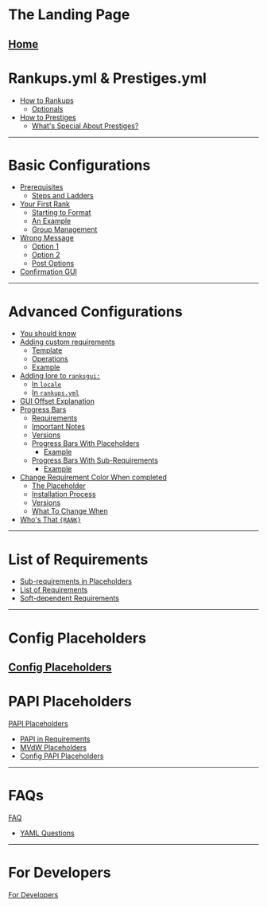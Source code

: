# The Landing Page
[Home](./Home.md)
 ---
# Rankups.yml & Prestiges.yml
 - [How to Rankups](./How-to-rankups.yml-and-prestiges.yml/How-to-rankups.yml.md)
   - [Optionals](./How-to-rankups.yml-and-prestiges.yml/Optionals.md)
 - [How to Prestiges](./How-to-rankups.yml-and-prestiges.yml/How-to-prestiges.yml.md)
   - [What's Special About Prestiges?](./How-to-rankups.yml-and-prestiges.yml/Whats-special-about-prestiges.md)
 ---
# Basic Configurations
- [Prerequisites](./Configuration-Example/Minimum-requirements.md)
  - [Steps and Ladders]()
- [Your First Rank](./Configuration-Example/Your-first-rank.md)
  - [Starting to Format]()
  - [An Example]()
  - [Group Management]()
- [Wrong Message](./Configuration-Example/Wrong-message.md)
  - [Option 1]()
  - [Option 2]()
  - [Post Options]()
- [Confirmation GUI](./Configuration-Example/Confirmation-GUI.md)
 ---
# Advanced Configurations
- [You should know](./Advanced-Configuration-Example/Back-to-basics.md)
- [Adding custom requirements](./Advanced-Configuration-Example/Adding-custom-requirements.md)
  - [Template]()
  - [Operations]()
  - [Example]()
- [Adding lore to `ranksgui:`](./Advanced-Configuration-Example/Adding-lore-to-ranksgui.md)
  - [In `locale`]()
  - [In `rankups.yml`]()
- [GUI Offset Explanation](./Advanced-Configuration-Example/Gui-offset.md)
- [Progress Bars](./Advanced-Configuration-Example/Progress-bars)
  - [Requirements]()
  - [Important Notes]()
  - [Versions]()
  - [Progress Bars With Placeholders]()
    - [Example]()
  - [Progress Bars With Sub-Requirements]()
    - [Example]()
- [Change Requirement Color When completed](./Advanced-Configuration-Example/Color-change-when-complete.md)
  - [The Placeholder]()
  - [Installation Process]()
  - [Versions]()
  - [What To Change When]()
- [Who's That `{RANK}`](./Advanced-Configuration-Example/Who-is-that-rank)
 ---
# List of Requirements
- [Sub-requirements in Placeholders](./List-of-Requirements/Sub-requirements-in-placeholders.md)
- [List of Requirements](./List-of-requirements/List.md)
- [Soft-dependent Requirements](./List-of-Requirements/Soft-dependent-requirements.md)
--- 
# Config Placeholders
[Config Placeholders](https://github.com/okx-code/Rankup3/wiki/Config-Placeholders) 
---
# PAPI Placeholders
[PAPI Placeholders](https://github.com/okx-code/Rankup3/wiki/PAPI-Placeholders)
  - [PAPI in Requirements](https://github.com/okx-code/Rankup3/wiki/PAPI-Placeholders#using-papi-in-requirements)
  - [MVdW Placeholders](https://github.com/okx-code/Rankup3/wiki/PAPI-Placeholders#mvdw-placeholders)
  - [Config PAPI Placeholders](https://github.com/okx-code/Rankup3/wiki/PAPI-Placeholders#config-papi-placeholders)
---
# FAQs
[FAQ](https://github.com/okx-code/Rankup3/wiki/FAQ)
 - [YAML Questions](https://github.com/okx-code/Rankup3/wiki/FAQ#yaml-questions)
---
# For Developers
[For Developers](./For-Developers.md)
